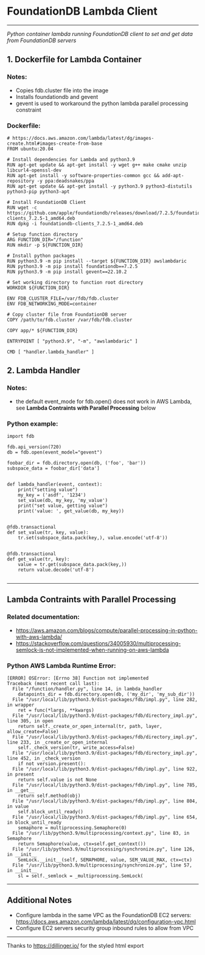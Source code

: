 # FoundationDB Lambda Client
---
*Python container lambda running FoundationDB client to set and get data from FoundationDB servers*
## 1. Dockerfile for Lambda Container
### Notes:

* Copies fdb.cluster file into the image
* Installs foundationdb and gevent
* gevent is used to workaround the python lambda parallel processing constraint
### Dockerfile:
```
# https://docs.aws.amazon.com/lambda/latest/dg/images-create.html#images-create-from-base
FROM ubuntu:20.04

# Install dependencies for Lambda and python3.9
RUN apt-get update && apt-get install -y wget g++ make cmake unzip libcurl4-openssl-dev
RUN apt-get install -y software-properties-common gcc && add-apt-repository -y ppa:deadsnakes/ppa
RUN apt-get update && apt-get install -y python3.9 python3-distutils python3-pip python3-apt

# Install FoundationDB Client
RUN wget -c https://github.com/apple/foundationdb/releases/download/7.2.5/foundationdb-clients_7.2.5-1_amd64.deb
RUN dpkg -i foundationdb-clients_7.2.5-1_amd64.deb

# Setup function directory
ARG FUNCTION_DIR="/function"
RUN mkdir -p ${FUNCTION_DIR}

# Install python packages
RUN python3.9 -m pip install --target ${FUNCTION_DIR} awslambdaric
RUN python3.9 -m pip install foundationdb==7.2.5
RUN python3.9 -m pip install gevent==22.10.2

# Set working directory to function root directory
WORKDIR ${FUNCTION_DIR}

ENV FDB_CLUSTER_FILE=/var/fdb/fdb.cluster
ENV FDB_NETWORKING_MODE=container

# Copy cluster file from FoundationDB server
COPY /path/to/fdb.cluster /var/fdb/fdb.cluster

COPY app/* ${FUNCTION_DIR}

ENTRYPOINT [ "python3.9", "-m", "awslambdaric" ]

CMD [ "handler.lambda_handler" ]
```

## 2. Lambda Handler
### Notes:
* the default event_mode for fdb.open() does not work in AWS Lambda, see **Lambda Contraints with Parallel Processing** below

### Python example:
```
import fdb

fdb.api_version(720)
db = fdb.open(event_model="gevent")

foobar_dir = fdb.directory.open(db, ('foo', 'bar'))
subspace_data = foobar_dir['data']


def lambda_handler(event, context):
    print("setting value")
    my_key = ('asdf', '1234')
    set_value(db, my_key, 'my_value')
    print("set value, getting value")
    print('value: ', get_value(db, my_key))


@fdb.transactional
def set_value(tr, key, value):
    tr.set(subspace_data.pack(key,), value.encode('utf-8'))


@fdb.transactional
def get_value(tr, key):
    value = tr.get(subspace_data.pack(key,))
    return value.decode('utf-8')


```

---

## **Lambda Contraints with Parallel Processing**
### Related documentation:
* https://aws.amazon.com/blogs/compute/parallel-processing-in-python-with-aws-lambda/
* https://stackoverflow.com/questions/34005930/multiprocessing-semlock-is-not-implemented-when-running-on-aws-lambda

### Python AWS Lambda Runtime Error:
```
[ERROR] OSError: [Errno 38] Function not implemented
Traceback (most recent call last):
  File "/function/handler.py", line 14, in lambda_handler
    datapoints_dir = fdb.directory.open(db, ('my_dir', 'my_sub_dir'))
  File "/usr/local/lib/python3.9/dist-packages/fdb/impl.py", line 282, in wrapper
    ret = func(*largs, **kwargs)
  File "/usr/local/lib/python3.9/dist-packages/fdb/directory_impl.py", line 305, in open
    return self._create_or_open_internal(tr, path, layer, allow_create=False)
  File "/usr/local/lib/python3.9/dist-packages/fdb/directory_impl.py", line 233, in _create_or_open_internal
    self._check_version(tr, write_access=False)
  File "/usr/local/lib/python3.9/dist-packages/fdb/directory_impl.py", line 452, in _check_version
    if not version.present():
  File "/usr/local/lib/python3.9/dist-packages/fdb/impl.py", line 922, in present
    return self.value is not None
  File "/usr/local/lib/python3.9/dist-packages/fdb/impl.py", line 785, in __get__
    return self.method(obj)
  File "/usr/local/lib/python3.9/dist-packages/fdb/impl.py", line 804, in value
    self.block_until_ready()
  File "/usr/local/lib/python3.9/dist-packages/fdb/impl.py", line 654, in block_until_ready
    semaphore = multiprocessing.Semaphore(0)
  File "/usr/lib/python3.9/multiprocessing/context.py", line 83, in Semaphore
    return Semaphore(value, ctx=self.get_context())
  File "/usr/lib/python3.9/multiprocessing/synchronize.py", line 126, in __init__
    SemLock.__init__(self, SEMAPHORE, value, SEM_VALUE_MAX, ctx=ctx)
  File "/usr/lib/python3.9/multiprocessing/synchronize.py", line 57, in __init__
    sl = self._semlock = _multiprocessing.SemLock(
```
---
## **Additional Notes**
* Configure lambda in the same VPC as the FoundationDB EC2 servers: https://docs.aws.amazon.com/lambda/latest/dg/configuration-vpc.html
* Configure EC2 servers security group inbound rules to allow from VPC
---
Thanks to https://dillinger.io/ for the styled html export
